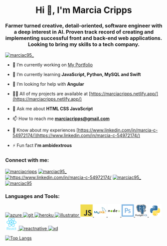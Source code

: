 <h1 align="center">Hi 👋, I'm Marcia Cripps</h1>
<h3 align="center">Farmer turned creative, detail-oriented, software engineer with a deep interest in AI. Proven track record of creating and implementing successful front and back-end web applications. Looking to bring my skills to a tech company.</h3>

<p align="left"> <a href="https://twitter.com/marciac95_" target="blank"><img src="https://img.shields.io/twitter/follow/marciac95_?logo=twitter&style=for-the-badge" alt="marciac95_" /></a> </p>

- 🔭 I’m currently working on [My Portfolio](https://marciacripps.netlify.app/)

- 🌱 I’m currently learning **JavaScript, Python, MySQL and Swift**

- 🤝 I’m looking for help with **Angular**

- 👨‍💻 All of my projects are available at [https://marciacripps.netlify.app/](https://marciacripps.netlify.app/)

- 💬 Ask me about **HTML CSS JavaScript**

- 📫 How to reach me **marciacripps@gmail.com**

- 📄 Know about my experiences [https://www.linkedin.com/in/marcia-c-54972174/](https://www.linkedin.com/in/marcia-c-54972174/)

- ⚡ Fun fact **I'm ambidextrous**

<h3 align="left">Connect with me:</h3>
<p align="left">
<a href="https://codepen.io/marciacripps" target="blank"><img align="center" src="https://raw.githubusercontent.com/rahuldkjain/github-profile-readme-generator/master/src/images/icons/Social/codepen.svg" alt="marciacripps" height="30" width="40" /></a>
<a href="https://twitter.com/marciac95_" target="blank"><img align="center" src="https://raw.githubusercontent.com/rahuldkjain/github-profile-readme-generator/master/src/images/icons/Social/twitter.svg" alt="marciac95_" height="30" width="40" /></a>
<a href="https://linkedin.com/in/https://www.linkedin.com/in/marcia-c-54972174/" target="blank"><img align="center" src="https://raw.githubusercontent.com/rahuldkjain/github-profile-readme-generator/master/src/images/icons/Social/linked-in-alt.svg" alt="https://www.linkedin.com/in/marcia-c-54972174/" height="30" width="40" /></a>
<a href="https://instagram.com/marciac95_" target="blank"><img align="center" src="https://raw.githubusercontent.com/rahuldkjain/github-profile-readme-generator/master/src/images/icons/Social/instagram.svg" alt="marciac95_" height="30" width="40" /></a>
<a href="https://www.youtube.com/c/marciac95" target="blank"><img align="center" src="https://raw.githubusercontent.com/rahuldkjain/github-profile-readme-generator/master/src/images/icons/Social/youtube.svg" alt="marciac95" height="30" width="40" /></a>
</p>

<h3 align="left">Languages and Tools:</h3>
<p align="left"> <a href="https://azure.microsoft.com/en-in/" target="_blank" rel="noreferrer"> <img src="https://www.vectorlogo.zone/logos/microsoft_azure/microsoft_azure-icon.svg" alt="azure" width="40" height="40"/> </a> <a href="https://git-scm.com/" target="_blank" rel="noreferrer"> <img src="https://www.vectorlogo.zone/logos/git-scm/git-scm-icon.svg" alt="git" width="40" height="40"/> </a> <a href="https://heroku.com" target="_blank" rel="noreferrer"> <img src="https://www.vectorlogo.zone/logos/heroku/heroku-icon.svg" alt="heroku" width="40" height="40"/> </a> <a href="https://www.adobe.com/in/products/illustrator.html" target="_blank" rel="noreferrer"> <img src="https://www.vectorlogo.zone/logos/adobe_illustrator/adobe_illustrator-icon.svg" alt="illustrator" width="40" height="40"/> </a> <a href="https://developer.mozilla.org/en-US/docs/Web/JavaScript" target="_blank" rel="noreferrer"> <img src="https://raw.githubusercontent.com/devicons/devicon/master/icons/javascript/javascript-original.svg" alt="javascript" width="40" height="40"/> </a> <a href="https://www.mysql.com/" target="_blank" rel="noreferrer"> <img src="https://raw.githubusercontent.com/devicons/devicon/master/icons/mysql/mysql-original-wordmark.svg" alt="mysql" width="40" height="40"/> </a> <a href="https://nodejs.org" target="_blank" rel="noreferrer"> <img src="https://raw.githubusercontent.com/devicons/devicon/master/icons/nodejs/nodejs-original-wordmark.svg" alt="nodejs" width="40" height="40"/> </a> <a href="https://www.photoshop.com/en" target="_blank" rel="noreferrer"> <img src="https://raw.githubusercontent.com/devicons/devicon/master/icons/photoshop/photoshop-line.svg" alt="photoshop" width="40" height="40"/> </a> <a href="https://www.postgresql.org" target="_blank" rel="noreferrer"> <img src="https://raw.githubusercontent.com/devicons/devicon/master/icons/postgresql/postgresql-original-wordmark.svg" alt="postgresql" width="40" height="40"/> </a> <a href="https://www.python.org" target="_blank" rel="noreferrer"> <img src="https://raw.githubusercontent.com/devicons/devicon/master/icons/python/python-original.svg" alt="python" width="40" height="40"/> </a> <a href="https://reactjs.org/" target="_blank" rel="noreferrer"> <img src="https://raw.githubusercontent.com/devicons/devicon/master/icons/react/react-original-wordmark.svg" alt="react" width="40" height="40"/> </a> <a href="https://reactnative.dev/" target="_blank" rel="noreferrer"> <img src="https://reactnative.dev/img/header_logo.svg" alt="reactnative" width="40" height="40"/> </a> <a href="https://www.adobe.com/products/xd.html" target="_blank" rel="noreferrer"> <img src="https://cdn.worldvectorlogo.com/logos/adobe-xd.svg" alt="xd" width="40" height="40"/> </a> </p>

[![Top Langs](https://github-readme-stats.vercel.app/api/top-langs/marciacripps=anuraghazra&layout=compact)](https://github.com/anuraghazra/github-readme-stats)

